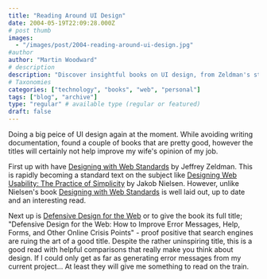 ```yaml
---
title: "Reading Around UI Design"
date: 2004-05-19T22:09:28.000Z
# post thumb
images:
  - "/images/post/2004-reading-around-ui-design.jpg"
#author
author: "Martin Woodward"
# description
description: "Discover insightful books on UI design, from Zeldman's standards to defensive design strategies, perfect for your commute."
# Taxonomies
categories: ["technology", "books", "web", "personal"]
tags: ["blog", "archive"]
type: "regular" # available type (regular or featured)
draft: false
---
```


Doing a big peice of UI design again at the moment. While avoiding writing documentation, found a couple of books that are pretty good, however the titles will certainly not help improve my wife's opinion of my job.

First up with have [Designing with Web Standards](http://www.amazon.co.uk/exec/obidos/ASIN/0735712018/woodwardwebcom) by Jeffrey Zeldman. This is rapidly becoming a standard text on the subject like [Designing Web Usability: The Practice of Simplicity](http://www.amazon.co.uk/exec/obidos/ASIN/156205810X/woodwardwebcom) by Jakob Nielsen. However, unlike Nielsen's book [Designing with Web Standards](http://www.amazon.co.uk/exec/obidos/ASIN/0735712018/woodwardwebcom) is well laid out, up to date and an interesting read.

Next up is [Defensive Design for the Web](http://www.amazon.co.uk/exec/obidos/ASIN/073571410X/woodwardwebcom) or to give the book its full title; "Defensive Design for the Web: How to Improve Error Messages, Help, Forms, and Other Online Crisis Points" - proof positive that search engines are ruing the art of a good title. Despite the rather uninspiring title, this is a good read with helpful comparisons that really make you think about design. If I could only get as far as generating error messages from my current project... At least they will give me something to read on the train.
